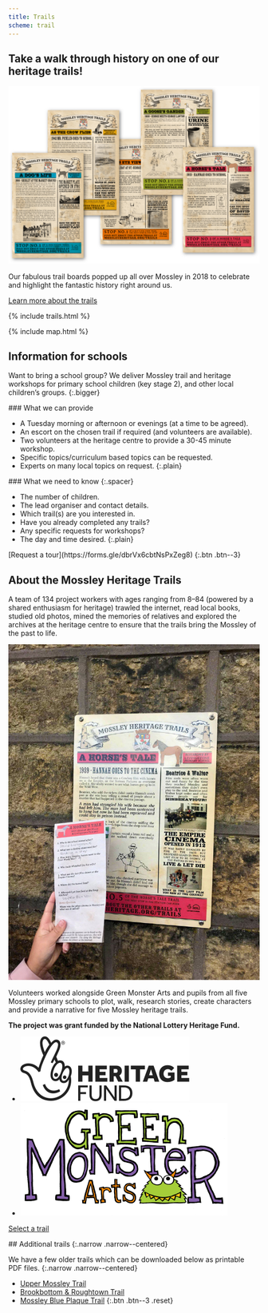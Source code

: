```yaml
---
title: Trails
scheme: trail
---
```


<section class="section">
  <div class="layout layout--intro layout--image-overflow layout--trails-intro">
    <h1 class="layout__title">Take a walk through history on one of our heritage trails!</h1>
    <div class="layout__image">
      <img class="trails-top" src="/images/home/MH_TrailsPosters_@2x.png" alt="An illustration of Mossley">
    </div>
    <div class="layout__text-top">
      <p class="bigger--on-portrait">Our fabulous trail boards popped up all over Mossley in 2018 to celebrate and highlight the fantastic history right around us.</p>
      <p><a class="btn btn--1" href="#about-the-mossley-heritage-trails">Learn more about the trails</a></p>
    </div>
  </div>
</section>

{% include trails.html %}

{% include map.html %}

<div class="filled">
<section class="section section--centred" markdown="1">

## Information for schools

Want to bring a school group? We deliver Mossley trail and heritage workshops for primary school children (key stage 2), and other local children’s groups.
{:.bigger}

<div class="lozenge lozenge--grid" markdown="1">
<div class="lozenge__section" markdown="1">
### What we can provide

- A Tuesday morning or afternoon or evenings (at a time to be agreed).
- An escort on the chosen trail if required (and volunteers are available).
- Two volunteers at the heritage centre to provide a 30-45 minute workshop.
- Specific topics/curriculum based topics can be requested.
- Experts on many local topics on request.
{:.plain}
</div>
<div class="lozenge__section" markdown="1">
### What we need to know
{:.spacer}

- The number of children.
- The lead organiser and contact details.
- Which trail(s) are you interested in.
- Have you already completed any trails?
- Any specific requests for workshops?
- The day and time desired.
{:.plain}
</div>
</div>
[Request a tour](https://forms.gle/dbrVx6cbtNsPxZeg8)
{:.btn .btn--3}
</section>
</div>

<section class="section">
  <div class="layout layout--main">
    <h2 class="layout__title" id="about-the-mossley-heritage-trails">About the Mossley Heritage Trails</h2>
    <div class="layout__text-top">
      <p class="bigger">A team of 134 project workers with ages ranging from 8–84 (powered by a shared enthusiasm for heritage) trawled the internet, read local books, studied old photos, mined the memories of relatives and explored the archives at the heritage centre to ensure that the trails bring the Mossley of the past to life.</p>
    </div>
    <div class="layout__image">
      <img src="/images/trails/MH_Trails_photo_of_boards_treated.jpg" alt="Photograph of a trail board">
    </div>
    <div class="layout__text-bottom">
      <p>Volunteers worked alongside Green Monster Arts and pupils from all five Mossley primary schools to plot, walk, research stories, create characters and provide a narrative for five Mossley heritage trails.</p>
      <p><strong>The project was grant funded by the National Lottery Heritage Fund.</strong></p>
      <ul class="reset supporters">
        <li><img src="/images/trails/HeritageFund.svg" alt="Heritage Lottery Fund logo"></li>
        <li><img src="/images/trails/MH_GreenMonsterArts@2x.png" alt="Green Monster Arts logo"></li>
      </ul>
      <p><a class="btn btn--1" href="#select-a-trail">Select a trail</a></p>
    </div>
  </div>
</section>

<div class="filled filled--additional-trails">
<section class="section section--centred" markdown="1">
## Additional trails
{:.narrow .narrow--centered}

We have a few older trails which can be downloaded below as printable PDF files.
{:.narrow .narrow--centered}

- [Upper Mossley Trail](/downloads/local-interest-trail-upper-mossley.pdf)
- [Brookbottom & Roughtown Trail](/downloads/local-interest-trail-brookbottom-roughtown.pdf)
- [Mossley Blue Plaque Trail](/downloads/mossley-blue-plaque-trail.pdf)
{:.btn .btn--3 .reset}
</section>
</div>
